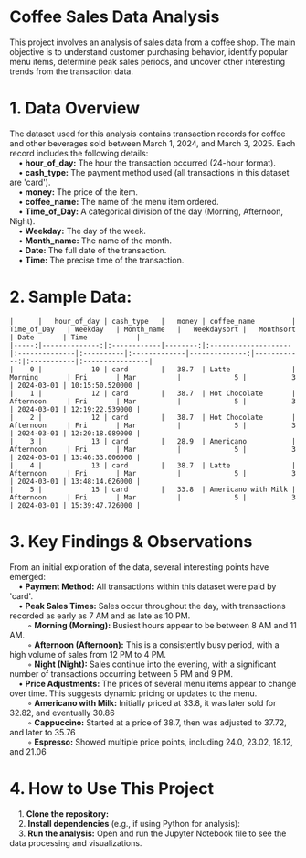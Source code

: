 # Coffee Sales Data Analysis
This project involves an analysis of sales data from a coffee shop. The main objective is to understand customer purchasing behavior, identify popular menu items, determine peak sales periods, and uncover other interesting trends from the transaction data.
  
  # 1. Data Overview
The dataset used for this analysis contains transaction records for coffee and other beverages sold between March 1, 2024, and March 3, 2025. Each record includes the following details:    
  &nbsp;&nbsp;&nbsp;&nbsp;• **hour_of_day:** The hour the transaction occurred (24-hour format).    
  &nbsp;&nbsp;&nbsp;&nbsp;• **cash_type:** The payment method used (all transactions in this dataset are 'card').    
  &nbsp;&nbsp;&nbsp;&nbsp;• **money:** The price of the item.    
  &nbsp;&nbsp;&nbsp;&nbsp;• **coffee_name:** The name of the menu item ordered.    
  &nbsp;&nbsp;&nbsp;&nbsp;• **Time_of_Day:** A categorical division of the day (Morning, Afternoon, Night).    
  &nbsp;&nbsp;&nbsp;&nbsp;• **Weekday:** The day of the week.    
  &nbsp;&nbsp;&nbsp;&nbsp;• **Month_name:** The name of the month.    
  &nbsp;&nbsp;&nbsp;&nbsp;• **Date:** The full date of the transaction.    
  &nbsp;&nbsp;&nbsp;&nbsp;• **Time:** The precise time of the transaction.    

  # 2. Sample Data:
  
    |      |   hour_of_day | cash_type   |   money | coffee_name         | Time_of_Day   | Weekday   | Month_name   |   Weekdaysort |   Monthsort | Date       | Time            |
    |-----:|--------------:|:------------|--------:|:--------------------|:--------------|:----------|:-------------|--------------:|------------:|:-----------|:----------------|
    |    0 |            10 | card        |   38.7  | Latte               | Morning       | Fri       | Mar          |             5 |           3 | 2024-03-01 | 10:15:50.520000 |
    |    1 |            12 | card        |   38.7  | Hot Chocolate       | Afternoon     | Fri       | Mar          |             5 |           3 | 2024-03-01 | 12:19:22.539000 |
    |    2 |            12 | card        |   38.7  | Hot Chocolate       | Afternoon     | Fri       | Mar          |             5 |           3 | 2024-03-01 | 12:20:18.089000 |
    |    3 |            13 | card        |   28.9  | Americano           | Afternoon     | Fri       | Mar          |             5 |           3 | 2024-03-01 | 13:46:33.006000 |
    |    4 |            13 | card        |   38.7  | Latte               | Afternoon     | Fri       | Mar          |             5 |           3 | 2024-03-01 | 13:48:14.626000 |
    |    5 |            15 | card        |   33.8  | Americano with Milk | Afternoon     | Fri       | Mar          |             5 |           3 | 2024-03-01 | 15:39:47.726000 |

  # 3. Key Findings & Observations
From an initial exploration of the data, several interesting points have emerged:  
&nbsp;&nbsp;&nbsp;&nbsp;• **Payment Method:** All transactions within this dataset were paid by 'card'.  
&nbsp;&nbsp;&nbsp;&nbsp;• **Peak Sales Times:** Sales occur throughout the day, with transactions recorded as early as 7 AM and as late as 10 PM.  
&nbsp;&nbsp;&nbsp;&nbsp;&nbsp;&nbsp;&nbsp;&nbsp;◦ **Morning (Morning):** Busiest hours appear to be between 8 AM and 11 AM.  
&nbsp;&nbsp;&nbsp;&nbsp;&nbsp;&nbsp;&nbsp;&nbsp;◦ **Afternoon (Afternoon):** This is a consistently busy period, with a high volume of sales from 12 PM to 4 PM.  
&nbsp;&nbsp;&nbsp;&nbsp;&nbsp;&nbsp;&nbsp;&nbsp;◦ **Night (Night):** Sales continue into the evening, with a significant number of transactions occurring between 5 PM and 9 PM.  
&nbsp;&nbsp;&nbsp;&nbsp;• **Price Adjustments:** The prices of several menu items appear to change over time. This suggests dynamic pricing or updates to the menu.  
&nbsp;&nbsp;&nbsp;&nbsp;&nbsp;&nbsp;&nbsp;&nbsp;◦ **Americano with Milk:** Initially priced at 33.8, it was later sold for 32.82, and eventually 30.86  
&nbsp;&nbsp;&nbsp;&nbsp;&nbsp;&nbsp;&nbsp;&nbsp;◦ **Cappuccino:** Started at a price of 38.7, then was adjusted to 37.72, and later to 35.76  
&nbsp;&nbsp;&nbsp;&nbsp;&nbsp;&nbsp;&nbsp;&nbsp;◦ **Espresso:** Showed multiple price points, including 24.0, 23.02, 18.12, and 21.06  
  # 4. How to Use This Project
  &nbsp;&nbsp;&nbsp;&nbsp;1. **Clone the repository:**  
  &nbsp;&nbsp;&nbsp;&nbsp;2. **Install dependencies** (e.g., if using Python for analysis):  
  &nbsp;&nbsp;&nbsp;&nbsp;3. **Run the analysis:** Open and run the Jupyter Notebook file to see the data processing and visualizations.  
